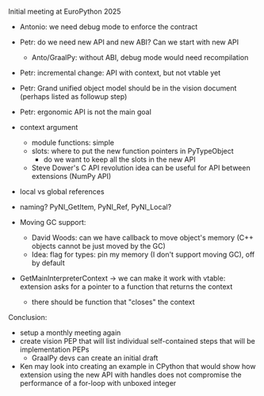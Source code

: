 Initial meeting at EuroPython 2025

- Antonio: we need debug mode to enforce the contract
- Petr: do we need new API and new ABI? Can we start with new API
	- Anto/GraalPy: without ABI, debug mode would need recompilation
- Petr: incremental change: API with context, but not vtable yet
- Petr: Grand unified object model should be in the vision document (perhaps listed as followup step)
- Petr: ergonomic API is not the main goal

- context argument
	- module functions: simple
	- slots: where to put the new function pointers in PyTypeObject
	    - do we want to keep all the slots in the new API
	- Steve Dower's C API revolution idea can be useful for API between extensions (NumPy API)

- local vs global references
- naming? PyNI_GetItem, PyNI_Ref, PyNI_Local?
- Moving GC support:
	- David Woods: can we have callback to move object's memory (C++ objects cannot be just moved by the GC)
	- Idea: flag for types: pin my memory (I don't support moving GC), off by default
- GetMainInterpreterContext -> we can make it work with vtable: extension asks for a pointer to a function that returns the context
	- there should be function that "closes" the context

Conclusion:

- setup a monthly meeting again
- create vision PEP that will list individual self-contained steps that will be implementation PEPs
	- GraalPy devs can create an initial draft
- Ken may look into creating an example in CPython that would show how extension using the new API with handles does not compromise the performance of a for-loop with unboxed integer
